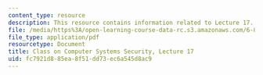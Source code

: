 ```yaml
---
content_type: resource
description: This resource contains information related to Lecture 17.
file: /media/https%3A/open-learning-course-data-rc.s3.amazonaws.com/6-858-computer-systems-security-fall-2014/fc7921d885ea8f51dd73ec6a545d8ac9_MIT6_858F14_lec17.pdf
file_type: application/pdf
resourcetype: Document
title: Class on Computer Systems Security, Lecture 17
uid: fc7921d8-85ea-8f51-dd73-ec6a545d8ac9
---
```


